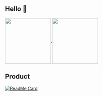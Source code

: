 ## Hello 👋
<a href="https://github.com/Hamumayo55">
  <img align="center" height="150px" src="https://github-readme-stats.vercel.app/api?username=Hamumayo55&count_private=true&show_icons=true&theme=vue" />
</a>

<a href="https://github.com/Hamumayo55">
  <img align="center" height="150px" src="https://github-readme-stats.vercel.app/api/top-langs/?username=Hamumayo55&hide=Jupyter notebook&layout=compact&theme=vue" />
</a>  


## Product
[![ReadMe Card](https://github-readme-stats.vercel.app/api/pin/?username=Hamumayo55&repo=Sukuramukun&theme=vue-dark)](https://github.com/Hamumayo55/Sukuramukun)



<!--
**Hamumayo55/Hamumayo55** is a ✨ _special_ ✨ repository because its `README.md` (this file) appears on your GitHub profile.
![Anurag's github stats](https://github-readme-stats.vercel.app/api?username=Hamumayo55&theme=dark&show_icons=true&theme=vue-dark)

Here are some ideas to get you started:


- 🔭 I’m currently working on ...
- 🌱 I’m currently learning ...
- 👯 I’m looking to collaborate on ...
- 🤔 I’m looking for help with ...
- 💬 Ask me about ...
- 📫 How to reach me: ...
- 😄 Pronouns: ...
- ⚡ Fun fact: ...
-->
